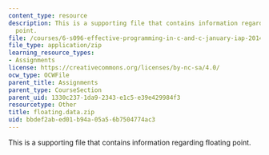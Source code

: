 ```yaml
---
content_type: resource
description: This is a supporting file that contains information regarding floating
  point.
file: /courses/6-s096-effective-programming-in-c-and-c-january-iap-2014/bbdef2abed01b94a05a56b7504774ac3_floating.data.zip
file_type: application/zip
learning_resource_types:
- Assignments
license: https://creativecommons.org/licenses/by-nc-sa/4.0/
ocw_type: OCWFile
parent_title: Assignments
parent_type: CourseSection
parent_uid: 1330c237-1da9-2343-e1c5-e39e429984f3
resourcetype: Other
title: floating.data.zip
uid: bbdef2ab-ed01-b94a-05a5-6b7504774ac3
---
```

This is a supporting file that contains information regarding floating point.